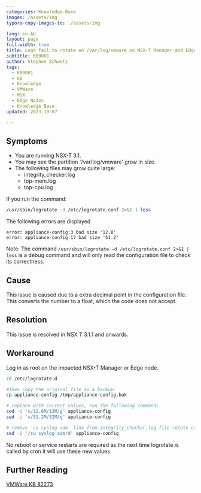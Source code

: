 ```yaml
---
categories: Knowledge-Base
images: /assets/img
typora-copy-images-to: ./assets/img

lang: en-AU
layout: page
full-width: true
title: Logs fail to rotate on /var/log/vmware on NSX-T Manager and Edge Nodes
subtitle: KB0001
author: Stephen Schwetz
tags: 
  - KB0001
  - KB
  - Knowledge
  - VMWare 
  - NSX
  - Edge Nodes	
  - Knowledge Base
updated: 2023-10-07

---
```




## Symptoms

* You are running NSX-T 3.1.
* You may see the partition '/var/log/vmware'  grow in size.
* The following files may grow quite large:
  * integrity_checker.log
  * top-mem.log
  * top-cpu.log

If you run the command: 

``` bash 
/usr/sbin/logrotate -d /etc/logrotate.conf 2>&1 | less
```

The following errors are displayed

```
error: appliance-config:3 bad size '12.8'
error: appliance-config:17 bad size '51.2'
```

Note: The command ```/usr/sbin/logrotate -d /etc/logrotate.conf 2>&1 | less```  is a debug command and will only read the configuration file to check its correctness.

## Cause

This issue is caused due to a extra decimal point in the configuration file. This converts the number to a float, which the code does not accept.

## Resolution

This issue is resolved in NSX T 3.1.1 and onwards. 

## Workaround

Log in as root on the impacted NSX-T Manager or Edge node.

``` bash
cd /etc/logrotate.d

#Then copy the original file as a backup: 
cp appliance-config /tmp/appliance-config.bak

# replace with correct values, run the following command:
sed -i 's/12.8M/13M/g' appliance-config
sed -i 's/51.2M/52M/g' appliance-config

# remove 'su syslog adm' line from integrity_checker.log file rotate config section:
sed -i '/su syslog adm/d' appliance-config
```

No reboot or service restarts are required as the next time logrotate is called by cron it will use these new values

## Further Reading

[VMWare KB 82273](https://kb.vmware.com/s/article/82273)
